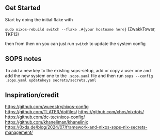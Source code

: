 ## Get Started

Start by doing the initial flake with

`sudo nixos-rebuild switch --flake .#{your hostname here}` (ZwakkTower, TKF13)

then from then on you can just run `switch` to update the system config

## SOPS notes

To add a new key to the existing sops-setup, add or copy a user one and add the new system one to the `.sops.yaml` file and then run `sops --config .sops.yaml updatekeys secrets/secrets.yaml`

## Inspiration/credit

https://github.com/wueestry/nixos-config
https://github.com/TLATER/dotfiles/
https://github.com/xhos/nixdots/
https://github.com/dc-tec/nixos-config/
https://github.com/khaneliman/khanelinix
https://0xda.de/blog/2024/07/framework-and-nixos-sops-nix-secrets-management/